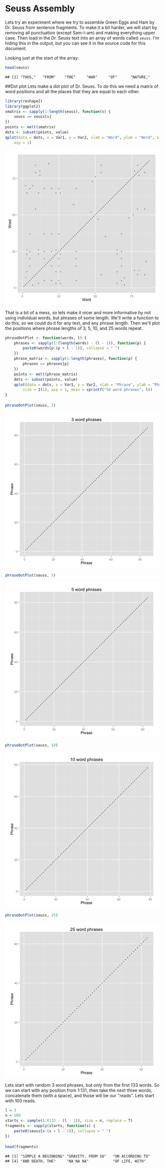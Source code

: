 Seuss Assembly
========================================================

Lets try an experiment where we try to assemble Green Eggs and Ham by Dr. Seuss from sentence fragments. To make it a bit harder, we will start by removing all punctuation (except Sam-I-am) and making everything upper case. Then load in the Dr. Seuss text into an array of words called `seuss`. I'm hiding this in the output, but you can see it in the source code for this document.



Looking just at the start of the array:

```r
head(seuss)
```

```
## [1] "THUS,"   "FROM"    "THE"     "WAR"     "OF"      "NATURE,"
```

##Dot plot
Lets make a dot plot of Dr. Seuss. To do this we need a matrix of word positions and all the places that they are equal  to each other.

```r
library(reshape2)
library(ggplot2)
smatrix <- sapply(1:length(seuss), function(s) {
    seuss == seuss[s]
})
points <- melt(smatrix)
dots <- subset(points, value)
qplot(data = dots, x = Var1, y = Var2, xlab = "Word", ylab = "Word", size = I(1), 
    asp = 1)
```

![plot of chunk dotmatrix](figure/dotmatrix.png) 

That is a bit of a mess, so lets make it nicer and more informative by not using individual words, but phrases of some length. We'll write a function to do this, so we could do it for any text, and any phrase length. Then we'll plot the positions where phrase lengths of 3, 5, 10, and 25 words repeat.

```r
phraseDotPlot <- function(words, l) {
    phrases <- sapply(1:(length(words) - (l - 1)), function(p) {
        paste0(words[p:(p + l - 1)], collapse = " ")
    })
    phrase_matrix <- sapply(1:length(phrases), function(p) {
        phrases == phrases[p]
    })
    points <- melt(phrase_matrix)
    dots <- subset(points, value)
    qplot(data = dots, x = Var1, y = Var2, xlab = "Phrase", ylab = "Phrase", 
        size = I(1), asp = 1, main = sprintf("%d word phrases", l))
}

phraseDotPlot(seuss, 3)
```

![plot of chunk dotplot3](figure/dotplot31.png) 

```r
phraseDotPlot(seuss, 5)
```

![plot of chunk dotplot3](figure/dotplot32.png) 

```r
phraseDotPlot(seuss, 10)
```

![plot of chunk dotplot3](figure/dotplot33.png) 

```r
phraseDotPlot(seuss, 25)
```

![plot of chunk dotplot3](figure/dotplot34.png) 



Lets start with random 3 word phrases, but only from the first 133 words. So we can start with any position from 1:131, then take the next three words, concatenate them (with a space), and those will be our "reads". Lets start with 100 reads.


```r
l = 3
n = 100
starts <- sample(1:(133 - (l - 1)), size = n, replace = T)
fragments <- sapply(starts, function(s) {
    paste0(seuss[s:(s + l - 1)], collapse = " ")
})

head(fragments)
```

```
## [1] "SIMPLE A BEGINNING" "GRAVITY, FROM SO"   "ON ACCORDING TO"   
## [4] "AND DEATH, THE"     "NA NA NA"           "OF LIFE, WITH"
```


